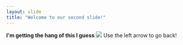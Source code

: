 ```yaml
---
layout: slide
title: "Welcome to our second slide!"
---
```

**I'm getting the hang of this I guess**
![](https://coinmixed.eu/wp-content/uploads/2021/04/DOGE.jpg)
Use the left arrow to go back!
